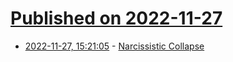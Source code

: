 # [Published on 2022-11-27](index.md)

* [2022-11-27, 15:21:05](https://news.ycombinator.com/item?id=33763481) - [Narcissistic Collapse](https://www.choosingtherapy.com/narcissistic-collapse/)
